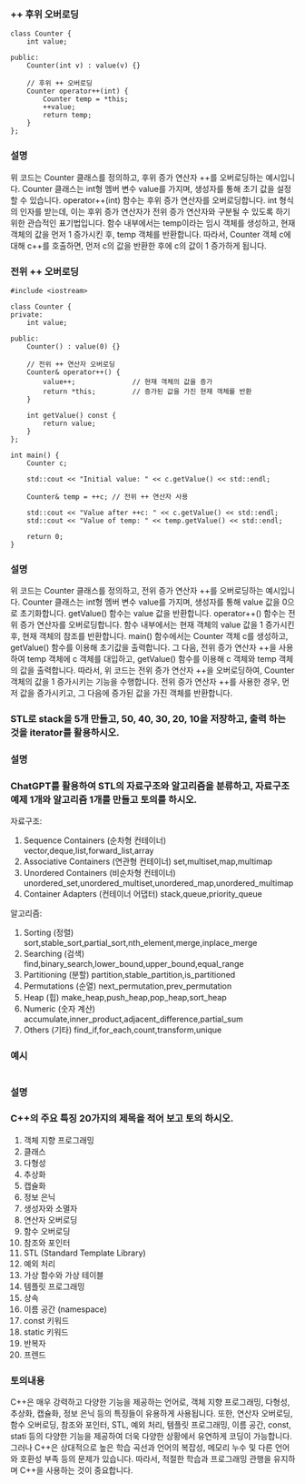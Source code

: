 ### ++ 후위 오버로딩
~~~
class Counter {
    int value;

public:
    Counter(int v) : value(v) {}

    // 후위 ++ 오버로딩
    Counter operator++(int) {
        Counter temp = *this;
        ++value;
        return temp;
    }
};
~~~
### 설명

위 코드는 Counter 클래스를 정의하고, 후위 증가 연산자 ++를 오버로딩하는 예시입니다.
Counter 클래스는 int형 멤버 변수 value를 가지며, 생성자를 통해 초기 값을 설정할 수 있습니다.
operator++(int) 함수는 후위 증가 연산자를 오버로딩합니다. int 형식의 인자를 받는데, 이는 후위 증가 연산자가 전위 증가 연산자와 구분될 수 있도록 하기 위한 관습적인 표기법입니다.
함수 내부에서는 temp이라는 임시 객체를 생성하고, 현재 객체의 값을 먼저 1 증가시킨 후, temp 객체를 반환합니다.
따라서, Counter 객체 c에 대해 c++를 호출하면, 먼저 c의 값을 반환한 후에 c의 값이 1 증가하게 됩니다.

### 전위 ++ 오버로딩
```
#include <iostream>

class Counter {
private:
    int value;

public:
    Counter() : value(0) {}

    // 전위 ++ 연산자 오버로딩
    Counter& operator++() {
        value++;              // 현재 객체의 값을 증가
        return *this;         // 증가된 값을 가진 현재 객체를 반환
    }

    int getValue() const {
        return value;
    }
};

int main() {
    Counter c;

    std::cout << "Initial value: " << c.getValue() << std::endl;

    Counter& temp = ++c; // 전위 ++ 연산자 사용

    std::cout << "Value after ++c: " << c.getValue() << std::endl;
    std::cout << "Value of temp: " << temp.getValue() << std::endl;

    return 0;
}
```

### 설명

위 코드는 Counter 클래스를 정의하고, 전위 증가 연산자 ++를 오버로딩하는 예시입니다.
Counter 클래스는 int형 멤버 변수 value를 가지며, 생성자를 통해 value 값을 0으로 초기화합니다. getValue() 함수는 value 값을 반환합니다.
operator++() 함수는 전위 증가 연산자를 오버로딩합니다. 함수 내부에서는 현재 객체의 value 값을 1 증가시킨 후, 현재 객체의 참조를 반환합니다.
main() 함수에서는 Counter 객체 c를 생성하고, getValue() 함수를 이용해 초기값을 출력합니다. 그 다음, 전위 증가 연산자 ++을 사용하여 temp 객체에 c 객체를 대입하고, getValue() 함수를 이용해 c 객체와 temp 객체의 값을 출력합니다.
따라서, 위 코드는 전위 증가 연산자 ++을 오버로딩하여, Counter 객체의 값을 1 증가시키는 기능을 수행합니다. 전위 증가 연산자 ++를 사용한 경우, 먼저 값을 증가시키고, 그 다음에 증가된 값을 가진 객체를 반환합니다.

###  STL로 stack을 5개 만들고, 50, 40, 30, 20, 10을 저장하고, 출력 하는 것을 iterator를 활용하시오.

### 설명

### ChatGPT를 활용하여 STL의 자료구조와 알고리즘을 분류하고, 자료구조 예제 1개와 알고리즘 1개를 만들고 토의를 하시오.

자료구조:
1. Sequence Containers (순차형 컨테이너)
vector,deque,list,forward_list,array
2. Associative Containers (연관형 컨테이너)
set,multiset,map,multimap
3. Unordered Containers (비순차형 컨테이너)
unordered_set,unordered_multiset,unordered_map,unordered_multimap
4. Container Adapters (컨테이너 어댑터)
stack,queue,priority_queue

알고리즘:
1. Sorting (정렬)
sort,stable_sort,partial_sort,nth_element,merge,inplace_merge
2. Searching (검색)
find,binary_search,lower_bound,upper_bound,equal_range
3. Partitioning (분할)
partition,stable_partition,is_partitioned
4. Permutations (순열)
next_permutation,prev_permutation
5. Heap (힙)
make_heap,push_heap,pop_heap,sort_heap
6. Numeric (숫자 계산)
accumulate,inner_product,adjacent_difference,partial_sum
7. Others (기타)
find_if,for_each,count,transform,unique

### 예시
```

```
### 설명 

### C++의 주요 특징 20가지의 제목을 적어 보고 토의 하시오.

1. 객체 지향 프로그래밍
2. 클래스 
3. 다형성
4. 추상화
5. 캡슐화
6. 정보 은닉
7. 생성자와 소멸자
8. 연산자 오버로딩
9. 함수 오버로딩
10. 참조와 포인터
11. STL (Standard Template Library)
12. 예외 처리
13. 가상 함수와 가상 테이블
14. 템플릿 프로그래밍
15. 상속
16. 이름 공간 (namespace)
17. const 키워드
18. static 키워드
19. 반복자
20. 프렌드

### 토의내용 
C++은 매우 강력하고 다양한 기능을 제공하는 언어로, 객체 지향 프로그래밍, 다형성, 추상화, 캡슐화, 정보 은닉 등의 특징들이 유용하게 사용됩니다. 또한, 연산자 오버로딩, 함수 오버로딩, 참조와 포인터, STL, 예외 처리, 템플릿 프로그래밍, 이름 공간, const, stati 등의 다양한 기능을 제공하여 더욱 다양한 상황에서 유연하게 코딩이 가능합니다.
그러나 C++은 상대적으로 높은 학습 곡선과 언어의 복잡성, 메모리 누수 및 다른 언어와 호환성 부족 등의 문제가 있습니다. 따라서, 적절한 학습과 프로그래밍 관행을 유지하며 C++을 사용하는 것이 중요합니다.

